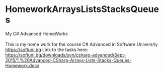 # HomeworkArraysListsStacksQueues
My C# Advanced HomeWorks 
<br></br>
This is my home work for the course C# Advanced in Software University https://softuni.bg
Link to the tasks here:  https://softuni.bg/downloads/svn/csharp-advanced/Sept-2015/1.%20Advanced-CSharp-Arrays-Lists-Stacks-Queues-Homework.docx

